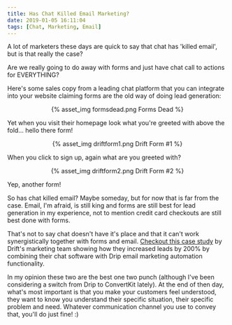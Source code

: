 ```yaml
---
title: Has Chat Killed Email Marketing?
date: 2019-01-05 16:11:04
tags: [Chat, Marketing, Email]
---
```


A lot of marketers these days are quick to say that chat has 'killed email', but is that really the case?

Are we really going to do away with forms and just have chat call to actions for EVERYTHING?

Here's some sales copy from a leading chat platform that you can integrate into your website claiming forms are the old way of doing lead generation:

<center>{% asset_img formsdead.png Forms Dead %}</center>

Yet when you visit their homepage look what you're greeted with above the fold… hello there form!

<center>{% asset_img driftform1.png Drift Form #1 %}</center>


When you click to sign up, again what are you greeted with? 

<center>{% asset_img driftform2.png Drift Form #2 %}</center>

Yep, another form!

So has chat killed email? Maybe someday, but for now that is far from the case. Email, I'm afraid, is still king and forms are still best for lead generation in my experience, not to mention credit card checkouts are still best done with forms.

That's not to say chat doesn't have it's place and that it can't work synergistically together with forms and email. [Checkout this case study](https://www.drip.com/blog/marketing-automation/drip-drift-integration-spotlight) by Drift's marketing team showing how they increased leads by 200% by combining their chat software with Drip email marketing automation functionality.

In my opinion these two are the best one two punch (although I've been considering a switch from Drip to ConvertKit lately). At the end of then day, what's most important is that you make your customers feel understood, they want to know you understand their specific situation, their specific problem and need. Whatever communication channel you use to convey that, you'll do just fine! :)
